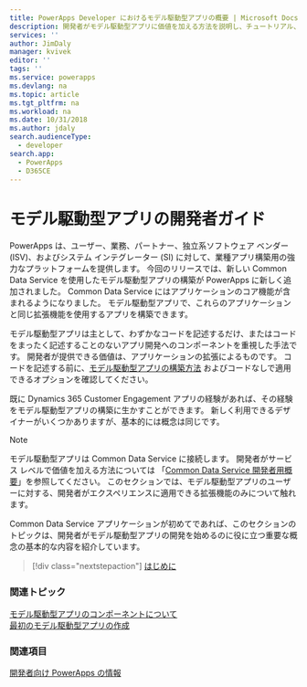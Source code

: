 ```yaml
---
title: PowerApps Developer におけるモデル駆動型アプリの概要 | Microsoft Docs
description: 開発者がモデル駆動型アプリに価値を加える方法を説明し、チュートリアル、PowerApps を使用するモデル駆動型アプリ開発者のための説明を記載します。
services: ''
author: JimDaly
manager: kvivek
editor: ''
tags: ''
ms.service: powerapps
ms.devlang: na
ms.topic: article
ms.tgt_pltfrm: na
ms.workload: na
ms.date: 10/31/2018
ms.author: jdaly
search.audienceType:
  - developer
search.app:
  - PowerApps
  - D365CE
---
```


# <a name="model-driven-apps-developer-guide"></a>モデル駆動型アプリの開発者ガイド

PowerApps は、ユーザー、業務、パートナー、独立系ソフトウェア ベンダー (ISV)、およびシステム インテグレーター (SI) に対して、業種アプリ構築用の強力なプラットフォームを提供します。 今回のリリースでは、新しい Common Data Service を使用したモデル駆動型アプリの構築が PowerApps に新しく追加されました。 Common Data Service にはアプリケーションのコア機能が含まれるようになりました。 モデル駆動型アプリで、これらのアプリケーションと同じ拡張機能を使用するアプリを構築できます。

モデル駆動型アプリは主として、わずかなコードを記述するだけ、またはコードをまったく記述することのないアプリ開発へのコンポーネントを重視した手法です。 開発者が提供できる価値は、アプリケーションの拡張によるものです。 コードを記述する前に、[モデル駆動型アプリの構築方法](/powerapps/maker/model-driven-apps/model-driven-app-components) およびコードなしで適用できるオプションを確認してください。 

既に Dynamics 365 Customer Engagement アプリの経験があれば、その経験をモデル駆動型アプリの構築に生かすことができます。 新しく利用できるデザイナーがいくつかありますが、基本的には概念は同じです。

> [!NOTE]
> モデル駆動型アプリは Common Data Service に接続します。 開発者がサービス レベルで価値を加える方法については 「[Common Data Service 開発者用概要](../common-data-service/overview.md)」を参照してください。
> このセクションでは、モデル駆動型アプリのユーザーに対する、開発者がエクスペリエンスに適用できる拡張機能のみについて触れます。 

Common Data Service アプリケーションが初めてであれば、このセクションのトピックは、開発者がモデル駆動型アプリの開発を始めるのに役に立つ重要な概念の基本的な内容を紹介しています。 

> [!div class="nextstepaction"]
> [はじめに](supported-customizations.md)

### <a name="related-topics"></a>関連トピック

[モデル駆動型アプリのコンポーネントについて](/powerapps/maker/model-driven-apps/model-driven-app-components)<br/>
[最初のモデル駆動型アプリの作成](/powerapps/maker/model-driven-apps/build-first-model-driven-app)

### <a name="see-also"></a>関連項目

[開発者向け PowerApps の情報](/powerapps/#pivot=home&panel=developer)
